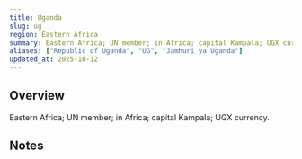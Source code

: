 ```yaml
---
title: Uganda
slug: ug
region: Eastern Africa
summary: Eastern Africa; UN member; in Africa; capital Kampala; UGX currency.
aliases: ["Republic of Uganda", "UG", "Jamhuri ya Uganda"]
updated_at: 2025-10-12
---
```


## Overview

Eastern Africa; UN member; in Africa; capital Kampala; UGX currency.

## Notes

<!-- Add your first note below -->
